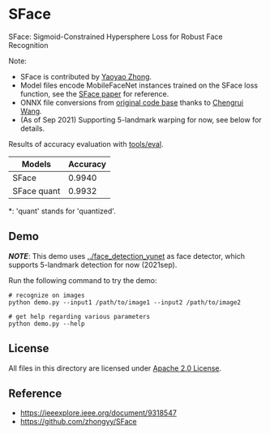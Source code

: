 # SFace

SFace: Sigmoid-Constrained Hypersphere Loss for Robust Face Recognition

Note:

- SFace is contributed by [Yaoyao Zhong](https://github.com/zhongyy).
- Model files encode MobileFaceNet instances trained on the SFace loss function, see the [SFace paper](https://arxiv.org/abs/2205.12010) for reference.
- ONNX file conversions from [original code base](https://github.com/zhongyy/SFace) thanks to [Chengrui Wang](https://github.com/crywang).
- (As of Sep 2021) Supporting 5-landmark warping for now, see below for details.

Results of accuracy evaluation with [tools/eval](../../tools/eval).

| Models      | Accuracy |
| ----------- | -------- |
| SFace       | 0.9940   |
| SFace quant | 0.9932   |

\*: 'quant' stands for 'quantized'.

## Demo

***NOTE***: This demo uses [../face_detection_yunet](../face_detection_yunet) as face detector, which supports 5-landmark detection for now (2021sep).

Run the following command to try the demo:

```shell
# recognize on images
python demo.py --input1 /path/to/image1 --input2 /path/to/image2

# get help regarding various parameters
python demo.py --help
```

## License

All files in this directory are licensed under [Apache 2.0 License](./LICENSE).

## Reference

- https://ieeexplore.ieee.org/document/9318547
- https://github.com/zhongyy/SFace
